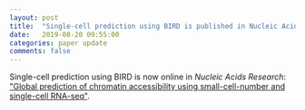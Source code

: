 ```yaml
---
layout: post
title:  "Single-cell prediction using BIRD is published in Nucleic Acids Research (NAR)!"
date:   2019-08-20 09:55:00
categories: paper update
comments: false
---
```

Single-cell prediction using BIRD is now online in *Nucleic Acids Research*: ["Global prediction of chromatin accessibility using small-cell-number and single-cell RNA-seq"](https://doi.org/10.1093/nar/gkz716).
